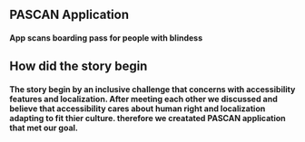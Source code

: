 <h2> PASCAN Application </h2> 
<h4>  App scans boarding pass for people with blindess </h4>

<h2> How did the story begin </h2>
<h4> The story begin by an inclusive challenge that concerns with accessibility features and localization. After meeting each other we discussed and believe that accessibility cares about human right and localization adapting to fit thier culture. therefore we creatated PASCAN application that met our goal.  



